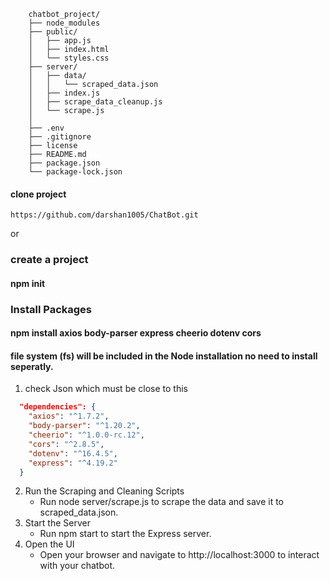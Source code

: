 
```FolderStructure
    chatbot_project/
    ├── node_modules
    ├── public/
    │   ├── app.js
    │   ├── index.html
    │   └── styles.css
    ├── server/
    │   ├── data/
    │   │   └── scraped_data.json
    │   ├── index.js
    │   ├── scrape_data_cleanup.js
    │   └── scrape.js
    │   
    ├── .env
    ├── .gitignore
    ├── license
    ├── README.md
    ├── package.json
    └── package-lock.json
```
#### clone project 
```
https://github.com/darshan1005/ChatBot.git
```
or
### create a project
#### npm init
### Install Packages
#### npm install axios body-parser express cheerio dotenv cors
#### file system (fs) will be included in the Node installation no need to install seperatly.

1. check Json which must be close to this
```Package.json dependencies
  "dependencies": {
    "axios": "^1.7.2",
    "body-parser": "^1.20.2",
    "cheerio": "^1.0.0-rc.12",
    "cors": "^2.8.5",
    "dotenv": "^16.4.5",
    "express": "^4.19.2"
  }
```
2. Run the Scraping and Cleaning Scripts
    - Run node server/scrape.js to scrape the data and save it to scraped_data.json.
3. Start the Server
    - Run npm start to start the Express server.
4. Open the UI
    - Open your browser and navigate to http://localhost:3000 to interact with your chatbot.
  

